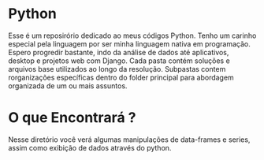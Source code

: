 # Python

Esse é um reposirório dedicado ao meus códigos Python. Tenho um carinho especial pela linguagem por ser minha linguagem nativa em programação. Espero progredir bastante, indo da análise de dados até aplicativos, desktop e projetos web com Django. 
Cada pasta contém soluções e arquivos base utilizados ao longo da resolução. 
Subpastas contem rorganizações específicas dentro do folder principal para abordagem organizada de um ou mais assuntos. 

# O que Encontrará ?

Nesse diretório você verá algumas manipulações de data-frames e series, assim como exibição de dados através do python.
